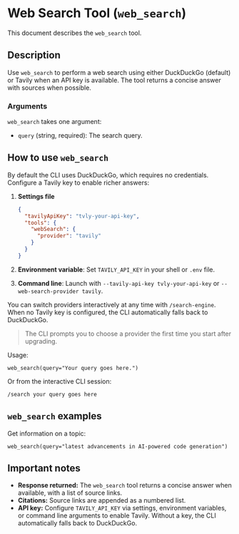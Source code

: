 # Web Search Tool (`web_search`)

This document describes the `web_search` tool.

## Description

Use `web_search` to perform a web search using either DuckDuckGo (default) or Tavily when an API key is available. The tool returns a concise answer with sources when possible.

### Arguments

`web_search` takes one argument:

- `query` (string, required): The search query.

## How to use `web_search`

By default the CLI uses DuckDuckGo, which requires no credentials. Configure a Tavily key to enable richer answers:

1. **Settings file**

   ```json
   {
     "tavilyApiKey": "tvly-your-api-key",
     "tools": {
       "webSearch": {
         "provider": "tavily"
       }
     }
   }
   ```

2. **Environment variable**: Set `TAVILY_API_KEY` in your shell or `.env` file.
3. **Command line**: Launch with `--tavily-api-key tvly-your-api-key` or `--web-search-provider tavily`.

You can switch providers interactively at any time with `/search-engine`. When no Tavily key is configured, the CLI automatically falls back to DuckDuckGo.

> The CLI prompts you to choose a provider the first time you start after upgrading.

Usage:

```
web_search(query="Your query goes here.")
```

Or from the interactive CLI session:

```
/search your query goes here
```

## `web_search` examples

Get information on a topic:

```
web_search(query="latest advancements in AI-powered code generation")
```

## Important notes

- **Response returned:** The `web_search` tool returns a concise answer when available, with a list of source links.
- **Citations:** Source links are appended as a numbered list.
- **API key:** Configure `TAVILY_API_KEY` via settings, environment variables, or command line arguments to enable Tavily. Without a key, the CLI automatically falls back to DuckDuckGo.
